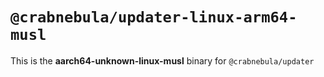 # `@crabnebula/updater-linux-arm64-musl`

This is the **aarch64-unknown-linux-musl** binary for `@crabnebula/updater`
